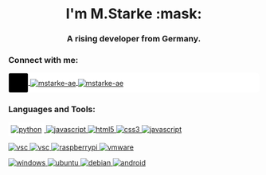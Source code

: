 <h1 align="center">I'm M.Starke :mask:</h1>
<h3 align="center">A rising developer from Germany.</h3>

<h3 align="left">Connect with me:</h3>
<p align="left">
    <div style="border-radius:.5em;background:white;border:2em">
    <a href="https://linkedin.com/in/mstarke-ae" target="blank">
        <img align="center" src="https://github.com/mstarke-ae/mstarke-ae/blob/main/test.png" alt="mstarke-ae" height="40" width="40" />
    </a>
    <a href="mailto:mstarke@bbw-fi.de" target="blank">
        <img align="center" src="https://cdn.jsdelivr.net/npm/simple-icons@4.5.0/icons/microsoftoutlook.svg" alt="mstarke-ae" height="30" width="40" />
    </a>
    <a href="https://discord.gg/JgbAXvS" target="blank">
        <img align="center" src="https://cdn.jsdelivr.net/npm/simple-icons@4.5.0/icons/discord.svg" alt="mstarke-ae" height="30" width="40" />
    </a>
    </div>
</p>

<h3 align="left">Languages and Tools:</h3>

<p align="left">
    <a href="https://www.python.org" target="_blank">
        <img src="https://cdn.jsdelivr.net/npm/simple-icons@4.5.0/icons/python.svg" alt="python" height="30" width="40" style="border:5px solid #FFFFFF" />
    </a>
        <a href="https://www.w3schools.com/js" target="_blank">
        <img src="https://cdn.jsdelivr.net/npm/simple-icons@4.5.0/icons/javascript.svg" alt="javascript" height="30" width="40" />
    </a>
    <a href="https://www.w3schools.com/html/" target="_blank">
        <img src="https://cdn.jsdelivr.net/npm/simple-icons@4.5.0/icons/html5.svg" alt="html5" height="30" width="40" />
    </a>
    <a href="https://www.w3schools.com/css/" target="_blank">
        <img src="https://cdn.jsdelivr.net/npm/simple-icons@4.5.0/icons/css3.svg" alt="css3" height="30" width="40" />
    </a>
    <a href="https://www.w3schools.com/php" target="_blank">
        <img src="https://cdn.jsdelivr.net/npm/simple-icons@4.5.0/icons/php.svg" alt="javascript" height="30" width="40" />
    </a>
</p>
<p align="left">
    <a href="https://www.jetbrains.com/pycharm/" target="_blank">
        <img src="https://cdn.jsdelivr.net/npm/simple-icons@4.5.0/icons/pycharm.svg" alt="vsc" height="30" width="40" />
    </a>
    <a href="https://code.visualstudio.com/" target="_blank">
        <img src="https://cdn.jsdelivr.net/npm/simple-icons@4.5.0/icons/visualstudiocode.svg" alt="vsc" height="30" width="40" />
    </a>
    <a href="https://www.raspberrypi.org/" target="_blank">
        <img src="https://cdn.jsdelivr.net/npm/simple-icons@4.5.0/icons/raspberrypi.svg" alt="raspberrypi" height="30" width="40" />
    </a>
    <a href="https://www.vmware.com/" target="_blank">
        <img src="https://cdn.jsdelivr.net/npm/simple-icons@4.5.0/icons/vmware.svg" alt="vmware" height="30" width="40" />
    </a>
</p>
<p align="left">
    <a href="https://www.microsoft.com/" target="_blank">
        <img src="https://cdn.jsdelivr.net/npm/simple-icons@4.5.0/icons/windows.svg" alt="windows" height="30" width="40" />
    </a>
    <a href="https://ubuntu.com/" target="_blank">
        <img src="https://cdn.jsdelivr.net/npm/simple-icons@4.5.0/icons/ubuntu.svg" alt="ubuntu" height="30" width="40" />
    </a>
    <a href="https://www.debian.org/" target="_blank">
        <img src="https://cdn.jsdelivr.net/npm/simple-icons@4.5.0/icons/debian.svg" alt="debian" height="30" width="40" />
    </a>
    <a href="https://www.android.com/" target="_blank">
        <img src="https://cdn.jsdelivr.net/npm/simple-icons@4.5.0/icons/android.svg" alt="android" height="30" width="40" />
    </a>

</p>
